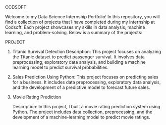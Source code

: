 CODSOFT

Welcome to my Data Science Internship Portfolio! In this repository, you will find a collection of projects that I have completed during my internship at Codsoft. Each project showcases my skills in data analysis, machine learning, and problem-solving. Below is a summary of the projects:

PROJECT

1. Titanic Survival Detection Description: This project focuses on analyzing the Titanic dataset to predict passenger survival. It involves data preprocessing, exploratory data analysis, and building a machine learning model to predict survival probabilities.

2. Sales Prediction Using Python: This project focuses on predicting sales for a business. It includes data preprocessing, exploratory data analysis, and the development of a predictive model to forecast future sales.

3. Movie Rating Prediction
   
    Description: In this project, I built a movie rating prediction system using Python. The project includes data collection, preprocessing, and the development of a machine-learning model to predict movie ratings.
